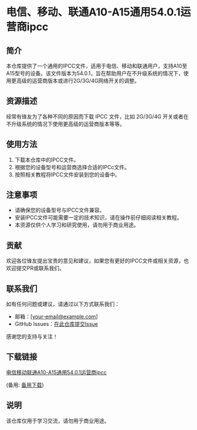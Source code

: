 # 电信、移动、联通A10-A15通用54.0.1运营商ipcc

## 简介
本仓库提供了一个通用的IPCC文件，适用于电信、移动和联通用户，支持A10至A15型号的设备。该文件版本为54.0.1，旨在帮助用户在不升级系统的情况下，使用更高级的运营商版本或进行2G/3G/4G网络开关的调整。

## 资源描述
经常有锋友为了各种不同的原因而下载 IPCC 文件，比如 2G/3G/4G 开关或者在不升级系统的情况下使用更高级的运营商版本等等。

## 使用方法
1. 下载本仓库中的IPCC文件。
2. 根据您的设备型号和运营商选择合适的IPCc文件。
3. 按照相关教程将IPCC文件安装到您的设备中。

## 注意事项
- 请确保您的设备型号与IPCC文件兼容。
- 安装IPCC文件可能需要一定的技术知识，请在操作前仔细阅读相关教程。
- 本资源仅供个人学习和研究使用，请勿用于商业用途。

## 贡献
欢迎各位锋友提出宝贵的意见和建议，如果您有更好的IPCC文件或相关资源，也欢迎提交PR或联系我们。

## 联系我们
如有任何问题或建议，请通过以下方式联系我们：
- 邮箱：[your-email@example.com]
- GitHub Issues：[在此仓库提交Issue](https://github.com/your-repo/issues)

感谢您的支持与关注！

## 下载链接
[电信移动联通A10-A15通用54.0.1运营商ipcc](https://pan.quark.cn/s/7371f68c7477) 

(备用: [备用下载](https://pan.baidu.com/s/1t0c4FFU9iaEGkXhdgFozoA?pwd=1234))

## 说明

该仓库仅用于学习交流，请勿用于商业用途。
